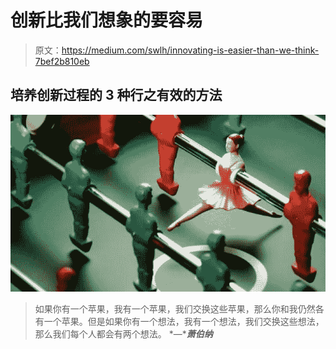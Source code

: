 # 创新比我们想象的要容易

> 原文：<https://medium.com/swlh/innovating-is-easier-than-we-think-7bef2b810eb>

## 培养创新过程的 3 种行之有效的方法

![](img/f57fb8a809851467cf9ff4e489ef019d.png)

> 如果你有一个苹果，我有一个苹果，我们交换这些苹果，那么你和我仍然各有一个苹果。但是如果你有一个想法，我有一个想法，我们交换这些想法，那么我们每个人都会有两个想法。 *―****萧伯纳***